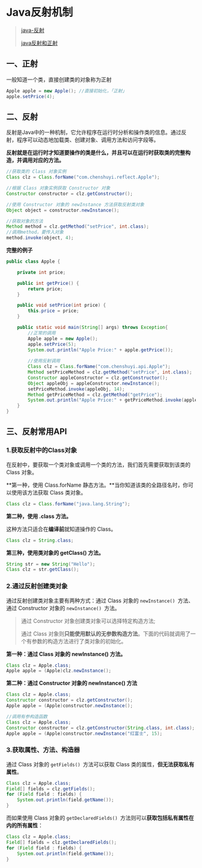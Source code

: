 # Java反射机制

> [java-反射](https://pdai.tech/md/java/basic/java-basic-x-reflection.html)
>
> [java反射和正射](https://www.cnblogs.com/chanshuyi/p/head_first_of_reflection.html)

## 一、正射

一般知道一个类，直接创建类的对象称为正射

```java
Apple apple = new Apple(); //直接初始化，「正射」
apple.setPrice(4);
```



## 二、反射

反射是Java中的一种机制，它允许程序在运行时分析和操作类的信息。通过反射，程序可以动态地加载类、创建对象、调用方法和访问字段等。 

 **反射就是在运行时才知道要操作的类是什么，并且可以在运行时获取类的完整构造，并调用对应的方法。** 

```java
//获取类的 Class 对象实例
Class clz = Class.forName("com.chenshuyi.reflect.Apple");

//根据 Class 对象实例获取 Constructor 对象
Constructor constructor = clz.getConstructor();

//使用 Constructor 对象的 newInstance 方法获取反射类对象
Object object = constructor.newInstance();

//获取对象的方法
Method method = clz.getMethod("setPrice", int.class);
//调用method，要传入对象
method.invoke(object, 4);
```



**完整的例子**

```java
public class Apple {

    private int price;

    public int getPrice() {
        return price;
    }

    public void setPrice(int price) {
        this.price = price;
    }

    public static void main(String[] args) throws Exception{
        //正常的调用
        Apple apple = new Apple();
        apple.setPrice(5);
        System.out.println("Apple Price:" + apple.getPrice());
        
        //使用反射调用
        Class clz = Class.forName("com.chenshuyi.api.Apple");
        Method setPriceMethod = clz.getMethod("setPrice", int.class);
        Constructor appleConstructor = clz.getConstructor();
        Object appleObj = appleConstructor.newInstance();
        setPriceMethod.invoke(appleObj, 14);
        Method getPriceMethod = clz.getMethod("getPrice");
        System.out.println("Apple Price:" + getPriceMethod.invoke(appleObj));
    }
}
```



## 三、反射常用API

### 1.获取反射中的Class对象

 在反射中，要获取一个类对象或调用一个类的方法，我们首先需要获取到该类的 Class 对象。 

**第一种，使用 Class.forName 静态方法。**当你知道该类的全路径名时，你可以使用该方法获取 Class 类对象。

```java
Class clz = Class.forName("java.lang.String");
```

**第二种，使用 .class 方法。**

这种方法只适合在**编译前**就知道操作的 Class。

```java
Class clz = String.class;
```

**第三种，使用类对象的 getClass() 方法。**

```java
String str = new String("Hello");
Class clz = str.getClass();
```





### 2.通过反射创建类对象

通过反射创建类对象主要有两种方式：通过 Class 对象的 `newInstance() `方法、通过 Constructor 对象的 `newInstance() `方法。 

> 通过 Constructor 对象创建类对象可以选择特定构造方法;
>
> 通过 Class 对象则**只能使用默认的无参数构造方法**。下面的代码就调用了一个有参数的构造方法进行了类对象的初始化。 



 **第一种：通过 Class 对象的 newInstance() 方法。** 

```java
Class clz = Apple.class;
Apple apple = (Apple)clz.newInstance();
```

 **第二种：通过 Constructor 对象的 newInstance() 方法** 

```java
Class clz = Apple.class;
Constructor constructor = clz.getConstructor();
Apple apple = (Apple)constructor.newInstance();

//调用有参构造函数
Class clz = Apple.class;
Constructor constructor = clz.getConstructor(String.class, int.class);
Apple apple = (Apple)constructor.newInstance("红富士", 15);
```



### 3.获取属性、方法、构造器

 通过 Class 对象的 `getFields() `方法可以获取 Class 类的属性，**但无法获取私有属性**。 

```java
Class clz = Apple.class;
Field[] fields = clz.getFields();
for (Field field : fields) {
    System.out.println(field.getName());
}
```

 而如果使用 Class 对象的 `getDeclaredFields() `方法则可以**获取包括私有属性在内的所有属性**： 

```java
Class clz = Apple.class;
Field[] fields = clz.getDeclaredFields();
for (Field field : fields) {
    System.out.println(field.getName());
}
```

